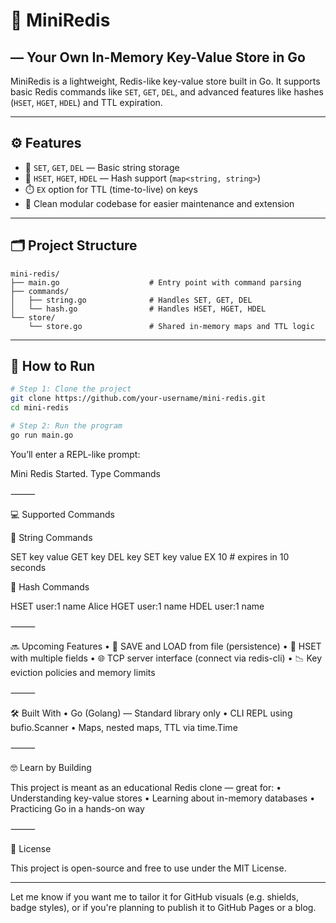 
# 🧠 MiniRedis
## — Your Own In-Memory Key-Value Store in Go

MiniRedis is a lightweight, Redis-like key-value store built in Go.
It supports basic Redis commands like `SET`, `GET`, `DEL`, and advanced features like hashes (`HSET`, `HGET`, `HDEL`) and TTL expiration.

---

## ⚙️ Features

- 🔑 `SET`, `GET`, `DEL` — Basic string storage
- 🧱 `HSET`, `HGET`, `HDEL` — Hash support (`map<string, string>`)
- ⏱️ `EX` option for TTL (time-to-live) on keys
- 🧼 Clean modular codebase for easier maintenance and extension

---

## 🗂️ Project Structure

```text
mini-redis/
├── main.go                    # Entry point with command parsing
├── commands/
│   ├── string.go              # Handles SET, GET, DEL
│   └── hash.go                # Handles HSET, HGET, HDEL
└── store/
    └── store.go               # Shared in-memory maps and TTL logic
```
---

## 🧪 How to Run

```bash
# Step 1: Clone the project
git clone https://github.com/your-username/mini-redis.git
cd mini-redis

# Step 2: Run the program
go run main.go
```
You’ll enter a REPL-like prompt:

Mini Redis Started. Type Commands
>


⸻

💻 Supported Commands

📌 String Commands

SET key value
GET key
DEL key
SET key value EX 10    # expires in 10 seconds

🧩 Hash Commands

HSET user:1 name Alice
HGET user:1 name
HDEL user:1 name


⸻

🔜 Upcoming Features
	•	💾 SAVE and LOAD from file (persistence)
	•	🔁 HSET with multiple fields
	•	🌐 TCP server interface (connect via redis-cli)
	•	📉 Key eviction policies and memory limits

⸻

🛠️ Built With
	•	Go (Golang) — Standard library only
	•	CLI REPL using bufio.Scanner
	•	Maps, nested maps, TTL via time.Time

⸻

🤓 Learn by Building

This project is meant as an educational Redis clone — great for:
	•	Understanding key-value stores
	•	Learning about in-memory databases
	•	Practicing Go in a hands-on way

⸻

📜 License

This project is open-source and free to use under the MIT License.

---

Let me know if you want me to tailor it for GitHub visuals (e.g. shields, badge styles), or if you're planning to publish it to GitHub Pages or a blog.
